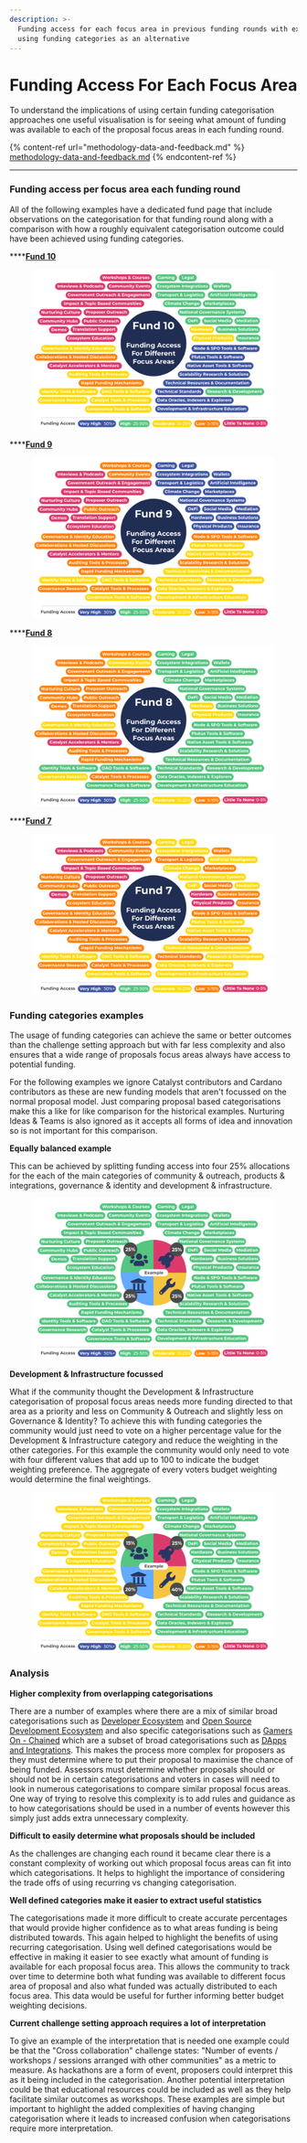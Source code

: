 ```yaml
---
description: >-
  Funding access for each focus area in previous funding rounds with examples of
  using funding categories as an alternative
---
```


# Funding Access For Each Focus Area

To understand the implications of using certain funding categorisation approaches one useful visualisation is for seeing what amount of funding was available to each of the proposal focus areas in each funding round.

{% content-ref url="methodology-data-and-feedback.md" %}
[methodology-data-and-feedback.md](methodology-data-and-feedback.md)
{% endcontent-ref %}

****

### Funding access per focus area each funding round

All of the following examples have a dedicated fund page that include observations on the categorisation for that funding round along with a comparison  with how a roughly equivalent categorisation outcome could have been achieved using funding categories.



****[**Fund 10**](fund-10.md)

<figure><img src="../../.gitbook/assets/fund-10-funding-access.png" alt=""><figcaption></figcaption></figure>

****[**Fund 9**](fund-9.md)

<figure><img src="../../.gitbook/assets/fund-9-funding-access.png" alt=""><figcaption></figcaption></figure>

****[**Fund 8**](fund-8.md)

<figure><img src="../../.gitbook/assets/fund-8-funding-access.png" alt=""><figcaption></figcaption></figure>

****[**Fund 7**](fund-7.md)

<figure><img src="../../.gitbook/assets/fund-7-funding-access (1).png" alt=""><figcaption></figcaption></figure>

### Funding categories examples

The usage of funding categories can achieve the same or better outcomes than the challenge setting approach but with far less complexity and also ensures that a wide range of proposals focus areas always have access to potential funding.

For the following examples we ignore Catalyst contributors and Cardano contributors as these are new funding models that aren't focussed on the normal proposal model. Just comparing proposal based categorisations make this a like for like comparison for the historical examples. Nurturing Ideas & Teams is also ignored as it accepts all forms of idea and innovation so is not important for this comparison.



**Equally balanced example**

This can be achieved by splitting funding access into four 25% allocations for the each of the main categories of community & outreach, products & integrations, governance & identity and development & infrastructure.

<figure><img src="../../.gitbook/assets/categories-funding-access-example.png" alt=""><figcaption></figcaption></figure>

**Development & Infrastructure focussed**

What if the community thought the Development & Infrastructure categorisation of proposal focus areas needs more funding directed to that area as a priority and less on Community & Outreach and slightly less on Governance & Identity? To achieve this with funding categories the community would just need to vote on a higher percentage value for the Development & Infrastructure category and reduce the weighting in the other categories. For this example the community would only need to vote with four different values that add up to 100 to indicate the budget weighting preference. The aggregate of every voters budget weighting would determine the final weightings.

<figure><img src="../../.gitbook/assets/categories-funding-access-example-development.png" alt=""><figcaption></figcaption></figure>

### Analysis

**Higher complexity from overlapping categorisations**

There are a number of examples where there are a mix of similar broad categorisations such as [Developer Ecosystem](https://app.ideascale.com/t/UM5UZBraj) and [Open Source Development Ecosystem](https://app.ideascale.com/t/UM5UZBqsx) and also specific categorisations such as [Gamers On - Chained](https://app.ideascale.com/t/UM5UZBqeS) which are a subset of broad categorisations such as [DApps and Integrations](https://app.ideascale.com/t/UM5UZBrBL). This makes the process more complex for proposers as they must determine where to put their proposal to maximise the chance of being funded. Assessors must determine whether proposals should or should not be in certain categorisations and voters in cases will need to look in numerous categorisations to compare similar proposal focus areas. One way of trying to resolve this complexity is to add rules and guidance as to how categorisations should be used in a number of events however this simply just adds extra unnecessary complexity.



**Difficult to easily determine what proposals should be included**

As the challenges are changing each round it became clear there is a constant complexity of working out which proposal focus areas can fit into which categorisations. It helps to highlight the importance of considering the trade offs of using recurring vs changing categorisation.



**Well defined categories make it easier to extract useful statistics**

The categorisations made it more difficult to create accurate percentages that would provide higher confidence as to what areas funding is being distributed towards. This again helped to highlight the benefits of using recurring categorisation. Using well defined categorisations would be effective in making it easier to see exactly what amount of funding is available for each proposal focus area. This allows the community to track over time to determine both what funding was available to different focus area of proposal and also what funded was actually distributed to each focus area. This data would be useful for further informing better budget weighting decisions.



**Current challenge setting approach requires a lot of interpretation**

To give an example of the interpretation that is needed one example could be that the "Cross collaboration" challenge states: "Number of events / workshops / sessions arranged with other communities" as a metric to measure. As hackathons are a form of event, proposers could interpret this as it being included in the categorisation. Another potential interpretation could be that educational resources could be included as well as they help facilitate similar outcomes as workshops. These examples are simple but important to highlight the added complexities of having changing categorisation where it leads to increased confusion when categorisations require more interpretation.
